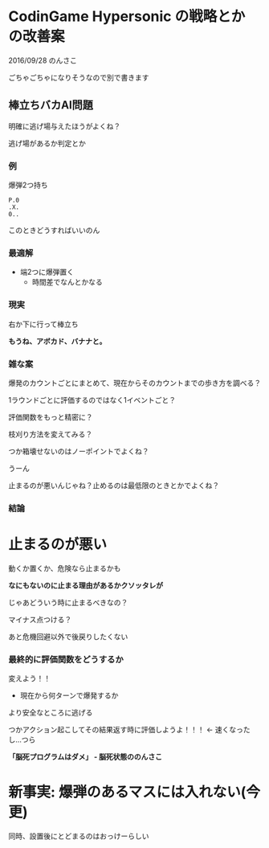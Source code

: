CodinGame Hypersonic の戦略とか の改善案
======

2016/09/28 のんさこ

ごちゃごちゃになりそうなので別で書きます

## 棒立ちバカAI問題

明確に逃げ場与えたほうがよくね？

逃げ場があるか判定とか

### 例

爆弾2つ持ち

```
P.0
.X.
0..
```

このときどうすればいいのん

### 最適解

- 端2つに爆弾置く
  - 時間差でなんとかなる

### 現実

右か下に行って棒立ち

**もうね、アボカド、バナナと。**

### 雑な案

爆発のカウントごとにまとめて、現在からそのカウントまでの歩き方を調べる？

1ラウンドごとに評価するのではなく1イベントごと？

評価関数をもっと精密に？

枝刈り方法を変えてみる？

つか箱壊せないのはノーポイントでよくね？

うーん

止まるのが悪いんじゃね？止めるのは最低限のときとかでよくね？

### 結論

# 止まるのが悪い

動くか置くか、危険なら止まるかも

**なにもないのに止まる理由があるかクソッタレが**

じゃあどういう時に止まるべきなの？

マイナス点つける？

あと危機回避以外で後戻りしたくない

### 最終的に評価関数をどうするか

変えよう！！

- 現在から何ターンで爆発するか

より安全なところに逃げる

つかアクション起こしてその結果返す時に評価しようよ！！！ <- 速くなったし…つら

**「脳死プログラムはダメ」 - 脳死状態ののんさこ**



# 新事実: 爆弾のあるマスには入れない(今更)

同時、設置後にとどまるのはおっけーらしい